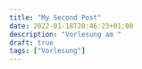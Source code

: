 ```yaml
---
title: "My Second Post"
date: 2022-01-18T20:46:23+01:00
description: "Vorlesung am "
draft: true
tags: ["Vorlesung"]
---
```

